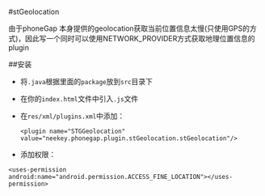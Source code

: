 #stGeolocation

由于phoneGap 本身提供的geolocation获取当前位置信息太慢(只使用GPS的方式)，因此写一个同时可以使用NETWORK_PROVIDER方式获取地理位置信息的plugin

##安装

* 将`.java`根据里面的`package`放到`src`目录下
* 在你的`index.html`文件中引入`.js`文件
* 在`res/xml/plugins.xml`中添加：

	`<plugin name="STGGeolocation" value="neekey.phonegap.plugin.stGeolocation.stGeolocation"/>`
	
* 添加权限：

`<uses-permission android:name="android.permission.ACCESS_FINE_LOCATION"></uses-permission>`

